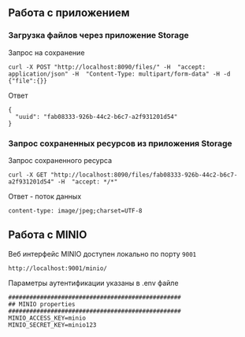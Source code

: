 ## Работа с приложением

### Загрузка файлов через приложение Storage

Запрос на сохранение
```
curl -X POST "http://localhost:8090/files/" -H  "accept: application/json" -H  "Content-Type: multipart/form-data" -H -d {"file":{}}
```

Ответ
```
{
  "uuid": "fab08333-926b-44c2-b6c7-a2f931201d54"
}
```

### Запрос сохраненных ресурсов из приложения Storage

Запрос сохраненного ресурса
```
curl -X GET "http://localhost:8090/files/fab08333-926b-44c2-b6c7-a2f931201d54" -H  "accept: */*"
```  

Ответ - поток данных
```
content-type: image/jpeg;charset=UTF-8 
```

## Работа с MINIO

Веб интерфейс MINIO доступен локально по порту `9001`
```
http://localhost:9001/minio/
```

Параметры аутентификации указаны в .env файле
```
#################################################
## MINIO properties
#################################################
MINIO_ACCESS_KEY=minio
MINIO_SECRET_KEY=minio123
```
